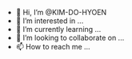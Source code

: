 - 👋 Hi, I’m @KIM-DO-HYOEN
- 👀 I’m interested in ...
- 🌱 I’m currently learning ...
- 💞️ I’m looking to collaborate on ...
- 📫 How to reach me ...

<!---
KIM-DO-HYOEN/KIM-DO-HYOEN is a ✨ special ✨ repository because its `README.md` (this file) appears on your GitHub profile.
You can click the Preview link to take a look at your changes.
--->

